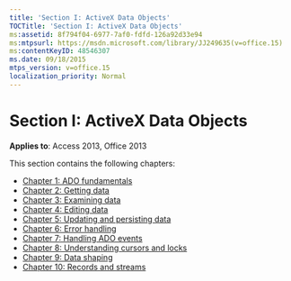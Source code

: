 ```yaml
---
title: 'Section I: ActiveX Data Objects'
TOCTitle: 'Section I: ActiveX Data Objects'
ms:assetid: 8f794f04-6977-7af0-fdfd-126a92d33e94
ms:mtpsurl: https://msdn.microsoft.com/library/JJ249635(v=office.15)
ms:contentKeyID: 48546307
ms.date: 09/18/2015
mtps_version: v=office.15
localization_priority: Normal
---
```


# Section I: ActiveX Data Objects

**Applies to**: Access 2013, Office 2013

This section contains the following chapters:

- [Chapter 1: ADO fundamentals](chapter-1-ado-fundamentals.md)
- [Chapter 2: Getting data](chapter-2-getting-data.md)
- [Chapter 3: Examining data](chapter-3-examining-data.md)
- [Chapter 4: Editing data](chapter-4-editing-data.md)
- [Chapter 5: Updating and persisting data](chapter-5-updating-and-persisting-data.md)
- [Chapter 6: Error handling](chapter-6-error-handling.md)
- [Chapter 7: Handling ADO events](chapter-7-handling-ado-events.md)
- [Chapter 8: Understanding cursors and locks](chapter-8-understanding-cursors-and-locks.md)
- [Chapter 9: Data shaping](chapter-9-data-shaping.md)
- [Chapter 10: Records and streams](chapter-10-records-and-streams.md)

